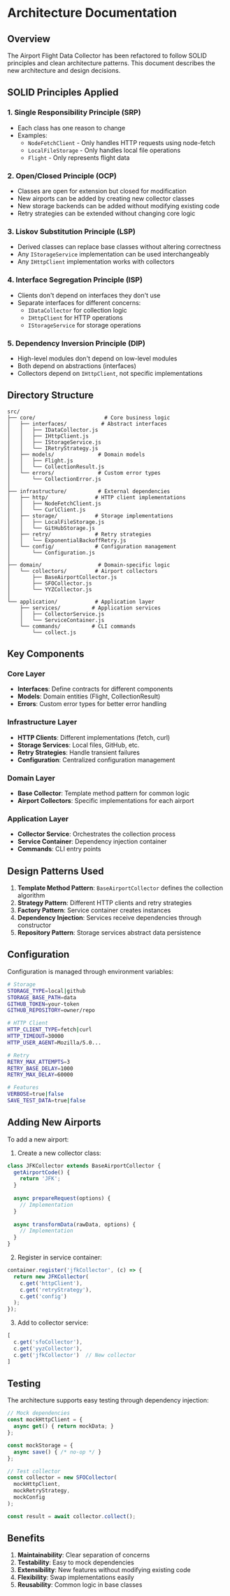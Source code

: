 # Architecture Documentation

## Overview

The Airport Flight Data Collector has been refactored to follow SOLID principles and clean architecture patterns. This document describes the new architecture and design decisions.

## SOLID Principles Applied

### 1. Single Responsibility Principle (SRP)
- Each class has one reason to change
- Examples:
  - `NodeFetchClient` - Only handles HTTP requests using node-fetch
  - `LocalFileStorage` - Only handles local file operations
  - `Flight` - Only represents flight data

### 2. Open/Closed Principle (OCP)
- Classes are open for extension but closed for modification
- New airports can be added by creating new collector classes
- New storage backends can be added without modifying existing code
- Retry strategies can be extended without changing core logic

### 3. Liskov Substitution Principle (LSP)
- Derived classes can replace base classes without altering correctness
- Any `IStorageService` implementation can be used interchangeably
- Any `IHttpClient` implementation works with collectors

### 4. Interface Segregation Principle (ISP)
- Clients don't depend on interfaces they don't use
- Separate interfaces for different concerns:
  - `IDataCollector` for collection logic
  - `IHttpClient` for HTTP operations
  - `IStorageService` for storage operations

### 5. Dependency Inversion Principle (DIP)
- High-level modules don't depend on low-level modules
- Both depend on abstractions (interfaces)
- Collectors depend on `IHttpClient`, not specific implementations

## Directory Structure

```
src/
├── core/                      # Core business logic
│   ├── interfaces/           # Abstract interfaces
│   │   ├── IDataCollector.js
│   │   ├── IHttpClient.js
│   │   ├── IStorageService.js
│   │   └── IRetryStrategy.js
│   ├── models/              # Domain models
│   │   ├── Flight.js
│   │   └── CollectionResult.js
│   └── errors/              # Custom error types
│       └── CollectionError.js
│
├── infrastructure/          # External dependencies
│   ├── http/               # HTTP client implementations
│   │   ├── NodeFetchClient.js
│   │   └── CurlClient.js
│   ├── storage/            # Storage implementations
│   │   ├── LocalFileStorage.js
│   │   └── GitHubStorage.js
│   ├── retry/              # Retry strategies
│   │   └── ExponentialBackoffRetry.js
│   └── config/             # Configuration management
│       └── Configuration.js
│
├── domain/                  # Domain-specific logic
│   └── collectors/         # Airport collectors
│       ├── BaseAirportCollector.js
│       ├── SFOCollector.js
│       └── YYZCollector.js
│
└── application/            # Application layer
    ├── services/          # Application services
    │   ├── CollectorService.js
    │   └── ServiceContainer.js
    └── commands/          # CLI commands
        └── collect.js
```

## Key Components

### Core Layer
- **Interfaces**: Define contracts for different components
- **Models**: Domain entities (Flight, CollectionResult)
- **Errors**: Custom error types for better error handling

### Infrastructure Layer
- **HTTP Clients**: Different implementations (fetch, curl)
- **Storage Services**: Local files, GitHub, etc.
- **Retry Strategies**: Handle transient failures
- **Configuration**: Centralized configuration management

### Domain Layer
- **Base Collector**: Template method pattern for common logic
- **Airport Collectors**: Specific implementations for each airport

### Application Layer
- **Collector Service**: Orchestrates the collection process
- **Service Container**: Dependency injection container
- **Commands**: CLI entry points

## Design Patterns Used

1. **Template Method Pattern**: `BaseAirportCollector` defines the collection algorithm
2. **Strategy Pattern**: Different HTTP clients and retry strategies
3. **Factory Pattern**: Service container creates instances
4. **Dependency Injection**: Services receive dependencies through constructor
5. **Repository Pattern**: Storage services abstract data persistence

## Configuration

Configuration is managed through environment variables:

```bash
# Storage
STORAGE_TYPE=local|github
STORAGE_BASE_PATH=data
GITHUB_TOKEN=your-token
GITHUB_REPOSITORY=owner/repo

# HTTP Client
HTTP_CLIENT_TYPE=fetch|curl
HTTP_TIMEOUT=30000
HTTP_USER_AGENT=Mozilla/5.0...

# Retry
RETRY_MAX_ATTEMPTS=3
RETRY_BASE_DELAY=1000
RETRY_MAX_DELAY=60000

# Features
VERBOSE=true|false
SAVE_TEST_DATA=true|false
```

## Adding New Airports

To add a new airport:

1. Create a new collector class:
```javascript
class JFKCollector extends BaseAirportCollector {
  getAirportCode() {
    return 'JFK';
  }
  
  async prepareRequest(options) {
    // Implementation
  }
  
  async transformData(rawData, options) {
    // Implementation
  }
}
```

2. Register in service container:
```javascript
container.register('jfkCollector', (c) => {
  return new JFKCollector(
    c.get('httpClient'),
    c.get('retryStrategy'),
    c.get('config')
  );
});
```

3. Add to collector service:
```javascript
[
  c.get('sfoCollector'),
  c.get('yyzCollector'),
  c.get('jfkCollector')  // New collector
]
```

## Testing

The architecture supports easy testing through dependency injection:

```javascript
// Mock dependencies
const mockHttpClient = {
  async get() { return mockData; }
};

const mockStorage = {
  async save() { /* no-op */ }
};

// Test collector
const collector = new SFOCollector(
  mockHttpClient,
  mockRetryStrategy,
  mockConfig
);

const result = await collector.collect();
```

## Benefits

1. **Maintainability**: Clear separation of concerns
2. **Testability**: Easy to mock dependencies
3. **Extensibility**: New features without modifying existing code
4. **Flexibility**: Swap implementations easily
5. **Reusability**: Common logic in base classes